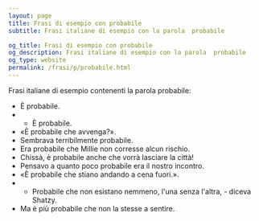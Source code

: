 ```yaml
---
layout: page
title: Frasi di esempio con probabile 
subtitle: Frasi italiane di esempio con la parola  probabile

og_title: Frasi di esempio con probabile 
og_description: Frasi italiane di esempio con la parola  probabile
og_type: website
permalink: /frasi/p/probabile.html
---
```


Frasi italiane di esempio contenenti la parola probabile:


- È probabile.
- - È probabile.
- «È probabile che avvenga?».
- Sembrava terribilmente probabile.
- Era probabile che Millie non corresse alcun rischio.
- Chissà, è probabile anche che vorrà lasciare la città!
- Pensavo a quanto poco probabile era il nostro incontro.
- «È probabile che stiano andando a cena fuori.».
- - Probabile che non esistano nemmeno, l'una senza l'altra, - diceva Shatzy.
- Ma è più probabile che non la stesse a sentire.
